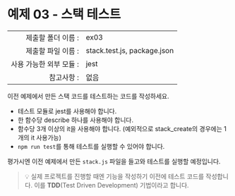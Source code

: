 # 예제 03 - 스택 테스트

|                      |                    |
| --------------------:| ------------------ |
|   제출할 폴더 이름 :     |  ex03              |
|   제출할 파일 이름 :     |  stack.test.js, package.json  |
|   사용 가능한 외부 모듈 : |  jest              |
|   참고사항 :           |  없음               |

이전 예제에서 만든 스택 코드를 테스트하는 코드를 작성하세요.

- 테스트 모듈로 jest를 사용해야 합니다.
- 한 함수당 describe 하나를 사용해야 합니다.
- 함수당 3개 이상의 it을 사용해야 합니다. (예외적으로 stack_create의 경우에는 1개의 it 사용가능)
- `npm run test`를 통해 테스트를 실행할 수 있어야 합니다.

평가시엔 이전 예제에서 만든 `stack.js` 파일을 들고와 테스트를 실행할 예정입니다.

> 💡 실제 프로젝트를 진행할 때엔 기능을 작성하기 이전에 테스트 코드를 작성합니다. 이를 **TDD**(Test Driven Development) 기법이라고 합니다.
